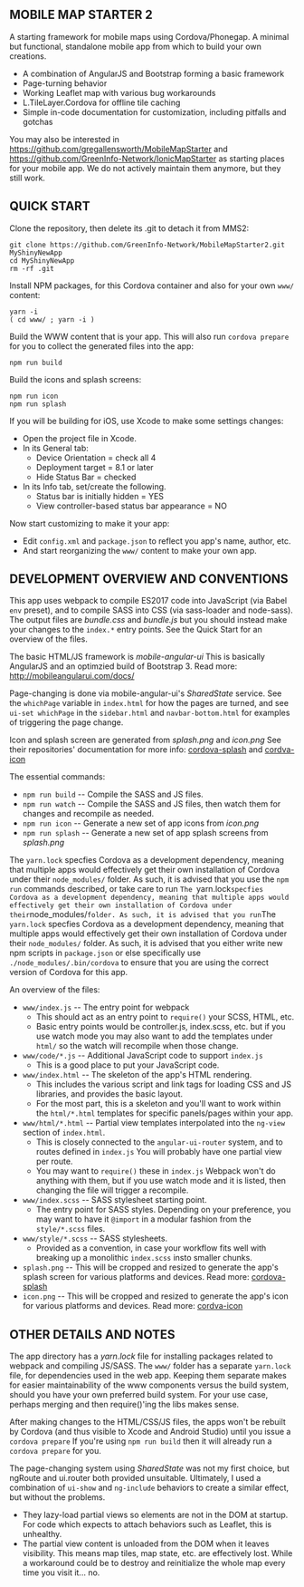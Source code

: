 ## MOBILE MAP STARTER 2

A starting framework for mobile maps using Cordova/Phonegap. A minimal but functional, standalone mobile app from which to build your own creations.

* A combination of AngularJS and Bootstrap forming a basic framework
* Page-turning behavior
* Working Leaflet map with various bug workarounds
* L.TileLayer.Cordova for offline tile caching
* Simple in-code documentation for customization, including pitfalls and gotchas

You may also be interested in https://github.com/gregallensworth/MobileMapStarter and https://github.com/GreenInfo-Network/IonicMapStarter as starting places for your mobile app. We do not actively maintain them anymore, but they still work.



## QUICK START

Clone the repository, then delete its .git to detach it from MMS2:
```
git clone https://github.com/GreenInfo-Network/MobileMapStarter2.git MyShinyNewApp
cd MyShinyNewApp
rm -rf .git
```

Install NPM packages, for this Cordova container and also for your own `www/` content:
```
yarn -i
( cd www/ ; yarn -i )
```

Build the WWW content that is your app. This will also run `cordova prepare` for you to collect the generated files into the app:
```
npm run build
```

Build the icons and splash screens:
```
npm run icon
npm run splash
```

If you will be building for iOS, use Xcode to make some settings changes:
* Open the project file in Xcode.
* In its General tab:
  * Device Orientation = check all 4
  * Deployment target = 8.1 or later
  * Hide Status Bar = checked
* In its Info tab, set/create the following.
  * Status bar is initially hidden = YES
  * View controller-based status bar appearance = NO

Now start customizing to make it your app:
* Edit `config.xml` and `package.json` to reflect you app's name, author, etc.
* And start reorganizing the `www/` content to make your own app.



## DEVELOPMENT OVERVIEW AND CONVENTIONS

This app uses webpack to compile ES2017 code into JavaScript (via Babel `env` preset), and to compile SASS into CSS (via sass-loader and node-sass). The output files are *bundle.css* and *bundle.js* but you should instead make your changes to the `index.*` entry points. See the Quick Start for an overview of the files.

The basic HTML/JS framework is *mobile-angular-ui* This is basically AngularJS and an optimzied build of Bootstrap 3. Read more: http://mobileangularui.com/docs/

Page-changing is done via mobile-angular-ui's *SharedState* service. See the `whichPage` variable in `index.html` for how the pages are turned, and see `ui-set whichPage` in the `sidebar.html` and `navbar-bottom.html` for examples of triggering the page change.

Icon and splash screen are generated from *splash.png* and *icon.png*  See their repositories' documentation for more info: [cordova-splash](https://github.com/AlexDisler/cordova-splash) and [cordva-icon](https://github.com/AlexDisler/cordova-icon)

The essential commands:
* `npm run build` -- Compile the SASS and JS files.
* `npm run watch` -- Compile the SASS and JS files, then watch them for changes and recompile as needed.
* `npm run icon` -- Generate a new set of app icons from *icon.png*
* `npm run splash` -- Generate a new set of app splash screens from *splash.png*

The `yarn.lock` specfies Cordova as a development dependency, meaning that multiple apps would effectively get their own installation of Cordova under their `node_modules/` folder. As such, it is advised that you use the `npm run` commands described, or take care to run `The `yarn.lock` specfies Cordova as a development dependency, meaning that multiple apps would effectively get their own installation of Cordova under their `node_modules/` folder. As such, it is advised that you run `The `yarn.lock` specfies Cordova as a development dependency, meaning that multiple apps would effectively get their own installation of Cordova under their `node_modules/` folder. As such, it is advised that you either write new npm scripts in `package.json` or else specifically use `./node_modules/.bin/cordova` to ensure that you are using the correct version of Cordova for this app.

An overview of the files:
* `www/index.js` -- The entry point for webpack
  * This should act as an entry point to `require()` your SCSS, HTML, etc.
  * Basic entry points would be controller.js, index.scss, etc. but if you use watch mode you may also want to add the templates under `html/` so the watch will recompile when those change.  
* `www/code/*.js` -- Additional JavaScript code to support `index.js`
  * This is a good place to put your JavaScript code.
* `www/index.html` -- The skeleton of the app's HTML rendering.
  * This includes the various script and link tags for loading CSS and JS libraries, and provides the basic layout.
  * For the most part, this is a skeleton and you'll want to work within the `html/*.html` templates for specific panels/pages within your app.
* `www/html/*.html` -- Partial view templates interpolated into the `ng-view` section of `index.html`.
  * This is closely connected to the `angular-ui-router` system, and to routes defined in `index.js` You will probably have one partial view per route.
  * You may want to `require()` these in `index.js` Webpack won't do anything with them, but if you use watch mode and it is listed, then changing the file will trigger a recompile.
* `www/index.scss` -- SASS stylesheet starting point.
  * The entry point for SASS styles. Depending on your preference, you may want to have it `@import` in a modular fashion from the `style/*.scss` files.
* `www/style/*.scss` -- SASS stylesheets.
  * Provided as a convention, in case your workflow fits well with breaking up a monolithic `index.scss` insto smaller chunks.
* `splash.png` -- This will be cropped and resized to generate the app's splash screen for various platforms and devices. Read more: [cordova-splash](https://github.com/AlexDisler/cordova-splash)
* `icon.png` -- This will be cropped and resized to generate the app's icon for various platforms and devices. Read more: [cordva-icon](https://github.com/AlexDisler/cordova-icon)



## OTHER DETAILS AND NOTES

The app directory has a *yarn.lock* file for installing packages related to webpack and compiling JS/SASS. The `www/` folder has a separate `yarn.lock` file, for dependencies used in the web app. Keeping them separate makes for easier maintainability of the www components versus the build system, should you have your own preferred build system. For your use case, perhaps merging and then require()'ing the libs makes sense.

After making changes to the HTML/CSS/JS files, the apps won't be rebuilt by Cordova (and thus visible to Xcode and Android Studio) until you issue a `cordova prepare` If you're using `npm run build` then it will already run a `cordova prepare` for you.

The page-changing system using *SharedState* was not my first choice, but ngRoute and ui.router both provided unsuitable. Ultimately, I used a combination of `ui-show` and `ng-include` behaviors to create a similar effect, but without the problems.
  * They lazy-load partial views so elements are not in the DOM at startup. For code which expects to attach behaviors such as Leaflet, this is unhealthy.
  * The partial view content is unloaded from the DOM when it leaves visibility. This means map tiles, map state, etc. are effectively lost. While a workaround could be to destroy and reinitialize the whole map every time you visit it... no.

